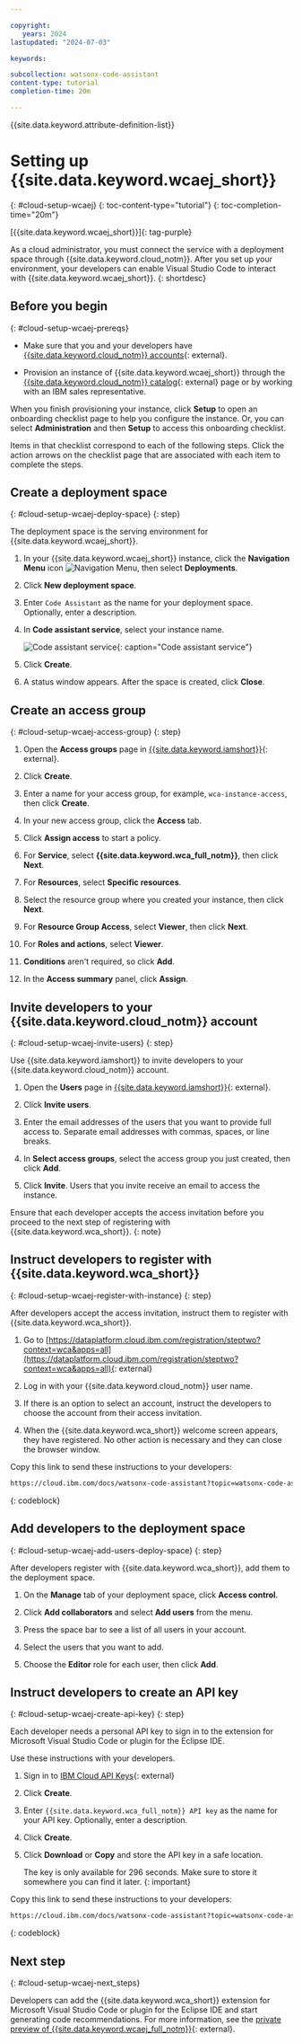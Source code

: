 ```yaml
---

copyright:
   years: 2024
lastupdated: "2024-07-03"

keywords:

subcollection: watsonx-code-assistant
content-type: tutorial
completion-time: 20m

---
```


{{site.data.keyword.attribute-definition-list}}

# Setting up {{site.data.keyword.wcaej_short}}
{: #cloud-setup-wcaej}
{: toc-content-type="tutorial"}
{: toc-completion-time="20m"}

[{{site.data.keyword.wcaej_short}}]{: tag-purple}

As a cloud administrator, you must connect the service with a deployment space through {{site.data.keyword.cloud_notm}}. After you set up your environment, your developers can enable Visual Studio Code to interact with {{site.data.keyword.wcaej_short}}.
{: shortdesc}

## Before you begin
{: #cloud-setup-wcaej-prereqs}

- Make sure that you and your developers have [{{site.data.keyword.cloud_notm}} accounts](https://cloud.ibm.com/registration/){: external}.

- Provision an instance of {{site.data.keyword.wcaej_short}} through the [{{site.data.keyword.cloud_notm}} catalog](https://cloud.ibm.com/catalog){: external} page or by working with an IBM sales representative.

When you finish provisioning your instance, click **Setup** to open an onboarding checklist page to help you configure the instance. Or, you can select **Administration** and then **Setup** to access this onboarding checklist.

Items in that checklist correspond to each of the following steps. Click the action arrows on the checklist page that are associated with each item to complete the steps.

## Create a deployment space
{: #cloud-setup-wcaej-deploy-space}
{: step}

The deployment space is the serving environment for {{site.data.keyword.wcaej_short}}.

1. In your {{site.data.keyword.wcaej_short}} instance, click the **Navigation Menu** icon ![Navigation Menu](images/menu.svg), then select **Deployments**.

1. Click **New deployment space**.

1. Enter `Code Assistant` as the name for your deployment space. Optionally, enter a description.

1. In **Code assistant service**, select your instance name.

   ![Code assistant service](images/cloud-setup-wcaej-code-assistant-service.png){: caption="Code assistant service"}

1. Click **Create**.

1. A status window appears. After the space is created, click **Close**.

## Create an access group
{: #cloud-setup-wcaej-access-group}
{: step}

1. Open the **Access groups** page in [{{site.data.keyword.iamshort}}](/iam/users){: external}.

1. Click **Create**.

1. Enter a name for your access group, for example, `wca-instance-access`, then click **Create**.

1. In your new access group, click the **Access** tab.

1. Click **Assign access** to start a policy.

1. For **Service**, select **{{site.data.keyword.wca_full_notm}}**, then click **Next**.

1. For **Resources**, select **Specific resources**.

1. Select the resource group where you created your instance, then click **Next**.

1. For **Resource Group Access**, select **Viewer**, then click **Next**.

1. For **Roles and actions**, select **Viewer**.

1. **Conditions** aren't required, so click **Add**.

1. In the **Access summary** panel, click **Assign**.

## Invite developers to your {{site.data.keyword.cloud_notm}} account
{: #cloud-setup-wcaej-invite-users}
{: step}

Use {{site.data.keyword.iamshort}} to invite developers to your {{site.data.keyword.cloud_notm}} account.

1. Open the **Users** page in [{{site.data.keyword.iamshort}}](/iam/users){: external}.

1. Click **Invite users**.

1. Enter the email addresses of the users that you want to provide full access to. Separate email addresses with commas, spaces, or line breaks.

1. In **Select access groups**, select the access group you just created, then click **Add**.

1. Click **Invite**. Users that you invite receive an email to access the instance.

Ensure that each developer accepts the access invitation before you proceed to the next step of registering with {{site.data.keyword.wca_short}}.
{: note}

## Instruct developers to register with {{site.data.keyword.wca_short}}
{: #cloud-setup-wcaej-register-with-instance}
{: step}

After developers accept the access invitation, instruct them to register with {{site.data.keyword.wca_short}}.

1. Go to [https://dataplatform.cloud.ibm.com/registration/steptwo?context=wca&apps=all](https://dataplatform.cloud.ibm.com/registration/steptwo?context=wca&apps=all){: external}

1. Log in with your {{site.data.keyword.cloud_notm}} user name.

1. If there is an option to select an account, instruct the developers to choose the account from their access invitation.

1. When the {{site.data.keyword.wca_short}} welcome screen appears, they have registered. No other action is necessary and they can close the browser window.

Copy this link to send these instructions to your developers:

```html
https://cloud.ibm.com/docs/watsonx-code-assistant?topic=watsonx-code-assistant-cloud-setup-wcaej#cloud-setup-wcaej-register-with-instance
```
{: codeblock}

## Add developers to the deployment space
{: #cloud-setup-wcaej-add-users-deploy-space}
{: step}

After developers register with {{site.data.keyword.wca_short}}, add them to the deployment space.

1. On the **Manage** tab of your deployment space, click **Access control**.

1. Click **Add collaborators** and select **Add users** from the menu.

1. Press the space bar to see a list of all users in your account.

1. Select the users that you want to add.

1. Choose the **Editor** role for each user, then click **Add**.

## Instruct developers to create an API key
{: #cloud-setup-wcaej-create-api-key}
{: step}

Each developer needs a personal API key to sign in to the extension for Microsoft Visual Studio Code or plugin for the Eclipse IDE. 

Use these instructions with your developers.

1. Sign in to [IBM Cloud API Keys](https://cloud.ibm.com/iam/apikeys){: external}

1. Click **Create**.

1. Enter `{{site.data.keyword.wca_full_notm}} API key` as the name for your API key. Optionally, enter a description.

1. Click **Create**.

1. Click **Download** or **Copy** and store the API key in a safe location.

   The key is only available for 296 seconds. Make sure to store it somewhere you can find it later.
   {: important} 

Copy this link to send these instructions to your developers:

```html
https://cloud.ibm.com/docs/watsonx-code-assistant?topic=watsonx-code-assistant-cloud-setup-wcaej#cloud-setup-wcaej-create-api-key
```
{: codeblock}

## Next step
{: #cloud-setup-wcaej-next_steps}

Developers can add the {{site.data.keyword.wca_short}} extension for Microsoft Visual Studio Code or plugin for the Eclipse IDE and start generating code recommendations. For more information, see the [private preview of {{site.data.keyword.wcaej_full_notm}}](https://early-access.ibm.com/software/support/trial/cst/welcomepage.wss?siteId=2044){: external}.
